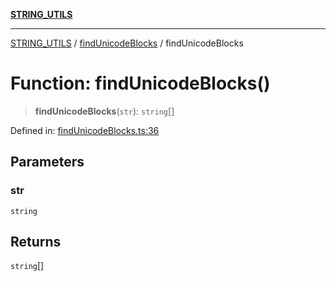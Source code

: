[**STRING_UTILS**](../../README.md)

***

[STRING_UTILS](../../README.md) / [findUnicodeBlocks](../README.md) / findUnicodeBlocks

# Function: findUnicodeBlocks()

> **findUnicodeBlocks**(`str`): `string`[]

Defined in: [findUnicodeBlocks.ts:36](https://github.com/dailker/everyutil/blob/ad2377a1b54f33845a97eb4ed5e96eec58b021e0/src/string/findUnicodeBlocks.ts#L36)

## Parameters

### str

`string`

## Returns

`string`[]
